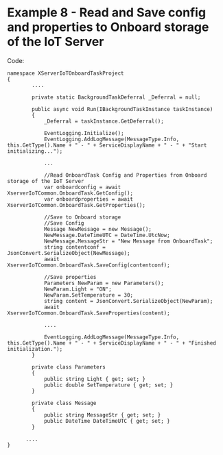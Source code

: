 # Example 8 - Read and Save config and properties to Onboard storage of the IoT Server

Code:

    namespace XServerIoTOnboardTaskProject
    {
            ....

            private static BackgroundTaskDeferral _Deferral = null;

            public async void Run(IBackgroundTaskInstance taskInstance)
            {
                _Deferral = taskInstance.GetDeferral();

                EventLogging.Initialize();
                EventLogging.AddLogMessage(MessageType.Info, this.GetType().Name + " - " + ServiceDisplayName + " - " + "Start initializing...");

                ... 
                
                //Read OnboardTask Config and Properties from Onboard storage of the IoT Server 
                var onboardconfig = await XserverIoTCommon.OnboardTask.GetConfig();
                var onboardproperties = await XserverIoTCommon.OnboardTask.GetProperties();

                //Save to Onboard storage
                //Save Config
                Message NewMessage = new Message();
                NewMessage.DateTimeUTC = DateTime.UtcNow;
                NewMessage.MessageStr = "New Message from OnboardTask";
                string contentconf = JsonConvert.SerializeObject(NewMessage);
                await XserverIoTCommon.OnboardTask.SaveConfig(contentconf);

                //Save properties
                Parameters NewParam = new Parameters();
                NewParam.Light = "ON";
                NewParam.SetTemperature = 30;
                string content = JsonConvert.SerializeObject(NewParam);
                await XserverIoTCommon.OnboardTask.SaveProperties(content);

                ....

                EventLogging.AddLogMessage(MessageType.Info, this.GetType().Name + " - " + ServiceDisplayName + " - " + "Finished initialization.");
            }

            private class Parameters
            {
                public string Light { get; set; }
                public double SetTemperature { get; set; }
            }

            private class Message
            {
                public string MessageStr { get; set; }
                public DateTime DateTimeUTC { get; set; }
            }

          ....
    }
